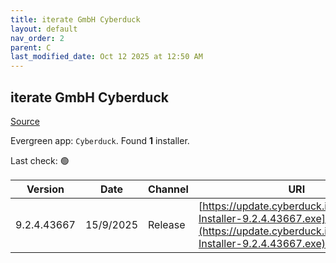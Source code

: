 ```yaml
---
title: iterate GmbH Cyberduck
layout: default
nav_order: 2
parent: C
last_modified_date: Oct 12 2025 at 12:50 AM
---
```


## iterate GmbH Cyberduck

[Source](https://cyberduck.io/)

Evergreen app: `Cyberduck`. Found **1** installer.

Last check: 🟢

| Version     | Date      | Channel | URI                                                                                                                                |
| ----------- | --------- | ------- | ---------------------------------------------------------------------------------------------------------------------------------- |
| 9.2.4.43667 | 15/9/2025 | Release | [https://update.cyberduck.io/Cyberduck-Installer-9.2.4.43667.exe](https://update.cyberduck.io/Cyberduck-Installer-9.2.4.43667.exe) |
